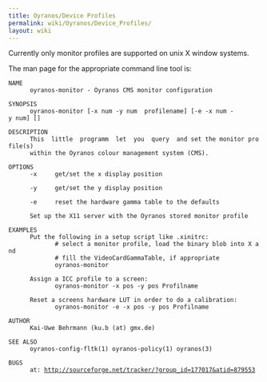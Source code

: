 ```yaml
---
title: Oyranos/Device Profiles
permalink: wiki/Oyranos/Device_Profiles/
layout: wiki
---
```


Currently only monitor profiles are supported on unix X window systems.

The man page for the appropriate command line tool is:

`NAME`  
`      oyranos-monitor - Oyranos CMS monitor configuration`  
  
`SYNOPSIS`  
`      oyranos-monitor [-x num -y num  profilename] [-e -x num -y num] []`  
  
`DESCRIPTION`  
`      This  little  programm  let  you  query  and set the monitor profile(s)`  
`      within the Oyranos colour management system (CMS).`  
  
`OPTIONS`  
`      -x     get/set the x display position`  
  
`      -y     get/set the y display position`  
  
`      -e     reset the hardware gamma table to the defaults`  
  
`      Set up the X11 server with the Oyranos stored monitor profile`  
  
`EXAMPLES`  
`      Put the following in a setup script like .xinitrc:`  
`             # select a monitor profile, load the binary blob into X and`  
`             # fill the VideoCardGammaTable, if appropriate`  
`             oyranos-monitor`  
  
  
`      Assign a ICC profile to a screen:`  
`             oyranos-monitor -x pos -y pos Profilname`  
  
  
`      Reset a screens hardware LUT in order to do a calibration:`  
`             oyranos-monitor -e -x pos -y pos Profilname`  
  
  
`AUTHOR`  
`      Kai-Uwe Behrmann (ku.b (at) gmx.de)`  
  
`SEE ALSO`  
`      oyranos-config-fltk(1) oyranos-policy(1) oyranos(3)`  
  
`BUGS`  
`      at: `[`http://sourceforge.net/tracker/?group_id=177017&atid=879553`](http://sourceforge.net/tracker/?group_id=177017&atid=879553)
